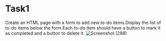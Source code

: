 # Task1
Create an HTML page with a form to add new to-do items.Display the list of to-do items below the form.Each to-do item should have a button to mark it as completed and a button to delete it.
![Screenshot (288)](https://github.com/user-attachments/assets/678796de-eef7-4b89-b46f-cb8f918318df)


